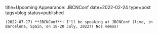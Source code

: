 
title=Upcoming Appearance: JBCNConf
date=2022-02-24
type=post
tags=blog
status=published
~~~~~~
(2022-07-17) **JBCNConf**: I'll be speaking at JBCNConf (live, in Barcelona, Spain, on 18-20 July, 2022)! Nos vemos! 
            